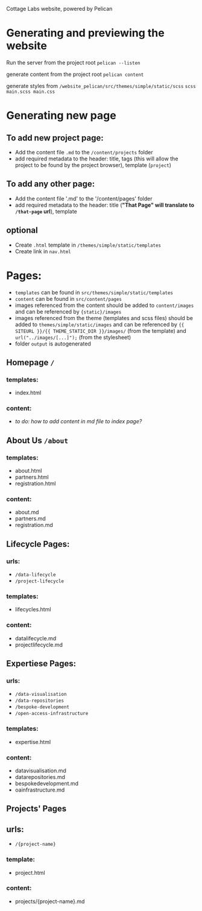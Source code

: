 Cottage Labs website, powered by Pelican

# Generating and previewing the website

Run the server from the project root
`pelican --listen`

generate content from the project root
`pelican content`

generate styles from `/website_pelican/src/themes/simple/static/scss`
`scss main.scss main.css`

# Generating new page

## To add new project page:
- Add the content file `.md` to the `/content/projects` folder
- add required metadata to the header: title, tags (this will allow the project to be found by the project browser), template (`project`)

## To add any other page:
- Add the content file '.md' to the '/content/pages' folder
- add required metadata to the header: title (**"That Page" will translate to `/that-page` url**), template

## optional
- Create `.html` template in `/themes/simple/static/templates`
- Create link in `nav.html`


# Pages:

- `templates` can be found in `src/themes/simple/static/templates`
- `content` can be found in `src/content/pages`
- images referenced from the content should be added to `content/images` and can be referenced by `{static}/images`
- images referenced from the theme (templates and scss files) should be added to `themes/simple/static/images` and can be referenced by `{{ SITEURL }}/{{ THEME_STATIC_DIR }}/images/` (from the template) and `url("../images/[...]");` (from the stylesheet)
- folder `output` is autogenerated

## Homepage `/`

### templates:
- index.html

### content:
- _to do: how to add content in md file to index page?_



## About Us `/about`

### templates:
- about.html
- partners.html
- registration.html

### content:
- about.md
- partners.md
- registration.md



## Lifecycle Pages:

### urls:
- `/data-lifecycle`
- `/project-lifecycle`

### templates:
- lifecycles.html

### content:
- datalifecycle.md
- projectlifecycle.md



## Expertiese Pages:

### urls:
- `/data-visualisation`
- `/data-repositories`
- `/bespoke-development`
- `/open-access-infrastructure`

### templates:
- expertise.html

### content:
- datavisualisation.md
- datarepositories.md
- bespokedevelopment.md
- oainfrastructure.md


## Projects' Pages

## urls:
- `/{project-name}`

### template:
- project.html

### content:
- projects/{project-name}.md